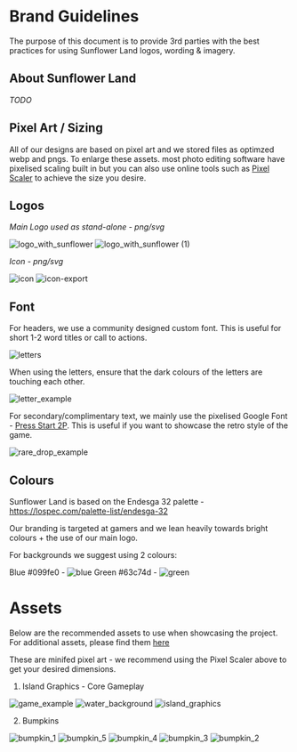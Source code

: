 # Brand Guidelines

The purpose of this document is to provide 3rd parties with the best practices for using Sunflower Land logos, wording & imagery.

## About Sunflower Land

_TODO_

## Pixel Art / Sizing

All of our designs are based on pixel art and we stored files as optimzed webp and pngs. To enlarge these assets. most photo editing software have pixelised scaling built in but you can also use online tools such as [Pixel Scaler](https://lospec.com/pixel-art-scaler/) to achieve the size you desire.

## Logos

_Main Logo used as stand-alone - png/svg_

![logo_with_sunflower](https://user-images.githubusercontent.com/11745561/206882304-e9ebadd8-48c4-42c9-8729-2e8f859aa110.png)
![logo_with_sunflower (1)](https://user-images.githubusercontent.com/11745561/206881999-4027f552-1402-4a67-94f4-241ec553d9b6.svg)

_Icon - png/svg_

![icon](https://user-images.githubusercontent.com/11745561/206882310-a969ebd9-7ef3-4c22-9fc8-c5af1ca9f30d.png)
![icon-export](https://user-images.githubusercontent.com/11745561/206882326-23a5cc4c-3be8-4257-bd33-2ce42d62a645.svg)


## Font

For headers, we use a community designed custom font. This is useful for short 1-2 word titles or call to actions.

![letters](https://user-images.githubusercontent.com/11745561/206882078-d6987ea9-4305-4700-926d-4d397ec93fcf.png)

When using the letters, ensure that the dark colours of the letters are touching each other.

![letter_example](https://user-images.githubusercontent.com/11745561/206882195-2109a0df-726d-4367-abcf-976402226fa9.png)

For secondary/complimentary text, we mainly use the pixelised Google Font - [Press Start 2P](https://fonts.google.com/specimen/Press+Start+2P). This is useful if you want to showcase the retro style of the game.

![rare_drop_example](https://user-images.githubusercontent.com/11745561/206882360-9723ea12-0cbe-4272-afa7-9eb1335ee4f8.png)

## Colours

Sunflower Land is based on the Endesga 32 palette - https://lospec.com/palette-list/endesga-32

Our branding is targeted at gamers and we lean heavily towards bright colours + the use of our main logo.

For backgrounds we suggest using 2 colours:

Blue #099fe0 - ![blue](https://user-images.githubusercontent.com/11745561/206882460-d9049ecf-97a5-4d14-9e7d-b5ba7bdc8c46.png)
Green #63c74d - ![green](https://user-images.githubusercontent.com/11745561/206882466-71f67542-7449-426e-81c3-b630ada47d51.png)

# Assets

Below are the recommended assets to use when showcasing the project. For additional assets, please find them [here](https://github.com/sunflower-land/sunflower-land/tree/main/src/assets)

These are minifed pixel art - we recommend using the Pixel Scaler above to get your desired dimensions.

1. Island Graphics - Core Gameplay


![game_example](https://user-images.githubusercontent.com/11745561/206883541-bc017bce-1b91-43e6-892c-a7abd9474b23.png)
![water_background](https://user-images.githubusercontent.com/11745561/206883543-5bd54362-f532-40a5-9320-7cf119eec566.png)
![island_graphics](https://user-images.githubusercontent.com/11745561/206883900-20686b51-aff0-4df9-9d53-f83884264ae8.png)

2. Bumpkins

![bumpkin_1](https://user-images.githubusercontent.com/11745561/206884089-299bbab0-33b1-4692-9381-e628d7e83e3f.png)
![bumpkin_5](https://user-images.githubusercontent.com/11745561/206884090-336bcb5e-13e1-433f-964e-10746ea37fc7.png)
![bumpkin_4](https://user-images.githubusercontent.com/11745561/206884092-c6d7ba74-1081-4041-9207-7c4fa5d7e968.png)
![bumpkin_3](https://user-images.githubusercontent.com/11745561/206884093-97ab524b-1150-473b-b8bb-8945c4f8c345.png)
![bumpkin_2](https://user-images.githubusercontent.com/11745561/206884094-b2431081-626a-416e-8f36-f016b5950515.png)

